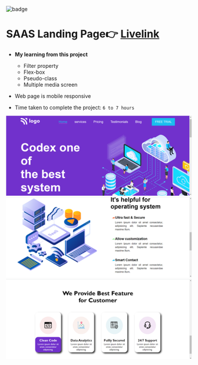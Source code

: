 ![badge](https://img.shields.io/badge/Live--class-Project-yellowgreen)

# SAAS Landing Page👉 [Livelink](https://project-13-saaslandingpage.netlify.app/)

- **My learning from this project**

  - Filter property
  - Flex-box
  - Pseudo-class
  - Multiple media screen
- Web page is mobile responsive
- Time taken to complete the project: `6 to 7 hours`

![screeshot-1](./screenshots/Screenshot%20(73).png)
![screenshot-2](./screenshots/Screenshot%20(74).png)
![screenshot-3](./screenshots/Screenshot%20(75).png)